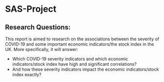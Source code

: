 # SAS-Project

## Research Questions:

This report is aimed to research on the associations between the severity of COVID-19 and some important 
economic indicators/the stock index in the UK. More specifically, it will answer:
- Which COVID-19 severity indicators and which economic indicators/stock index have high and significant correlations?
- And how these severity indicators impact the economic indicators/stock index exactly?
